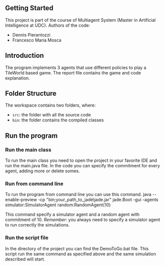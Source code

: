 ## Getting Started

This project is part of the course of Multiagent System (Master in Artificial Intelligence at UDC).
Authors of the code:
- Dennis Pierantozzi
- Francesco Maria Mosca

## Introduction
The program implements 3 agents that use different policies to play a TileWorld based game. 
The report file contains the game and code explanation.

## Folder Structure

The workspace contains two folders, where:

- `src`: the folder with all the source code
- `bin`: the folder contains the compiled classes

## Run the program

### Run the main class
To run the main class you need to open the project in your favorite IDE and run the main.java file.
In the code you can specify the commitment for every agent, adding more or delete somes.

### Run from command line
To run the program from command line you can use this command.
java --enable-preview -cp "bin;your_path_to_jade\\jade.jar" jade.Boot -gui -agents simulator:SimulatorAgent random:RandomAgent(10)

This command specify a simulator agent and a random agent with commitment of 10.
*Remember*: you always need to specify a simulator agent to run correctly the simulations.

### Run the script file
In the directory of the project you can find the DemoToGo.bat file.
This script run the same command as specified above and the same simulation described will start.